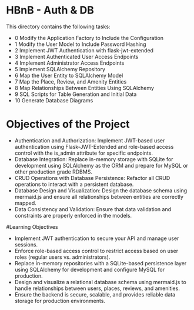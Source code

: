 # HBnB - Auth & DB
This directory contains the following tasks:

- 0 Modify the Application Factory to Include the Configuration
- 1 Modify the User Model to Include Password Hashing
- 2 Implement JWT Authentication with flask-jwt-extended
- 3 Implement Authenticated User Access Endpoints
- 4 Implement Administrator Access Endpoints
- 5 Implement SQLAlchemy Repository
- 6 Map the User Entity to SQLAlchemy Model
- 7 Map the Place, Review, and Amenity Entities
- 8 Map Relationships Between Entities Using SQLAlchemy
- 9 SQL Scripts for Table Generation and Initial Data
- 10 Generate Database Diagrams

# Objectives of the Project

- Authentication and Authorization: Implement JWT-based user authentication using Flask-JWT-Extended and role-based access control with the is_admin attribute for specific endpoints.
- Database Integration: Replace in-memory storage with SQLite for development using SQLAlchemy as the ORM and prepare for MySQL or other production grade RDBMS.
- CRUD Operations with Database Persistence: Refactor all CRUD operations to interact with a persistent database.
- Database Design and Visualization: Design the database schema using mermaid.js and ensure all relationships between entities are correctly mapped.
- Data Consistency and Validation: Ensure that data validation and constraints are properly enforced in the models.

#Learning Objectives

* Implement JWT authentication to secure your API and manage user sessions.
* Enforce role-based access control to restrict access based on user roles (regular users vs. administrators).
* Replace in-memory repositories with a SQLite-based persistence layer using SQLAlchemy for development and configure MySQL for production.
* Design and visualize a relational database schema using mermaid.js to handle relationships between users, places, reviews, and amenities.
* Ensure the backend is secure, scalable, and provides reliable data storage for production environments.

